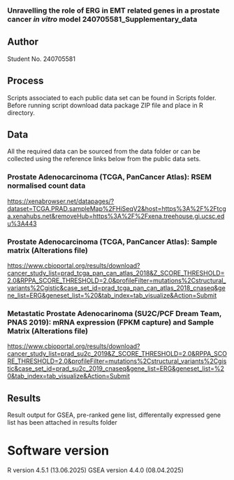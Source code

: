 ### Unravelling the role of ERG in EMT related genes in a prostate cancer _in vitro_ model 240705581_Supplementary_data
## Author 
Student No. 240705581
## Process
Scripts associated to each public data set can be found in Scripts folder. Before running script download data package ZIP file and place in R directory. 
## Data 
All the required data can be sourced from the data folder or can be collected using the reference links below from the public data sets. 
### Prostate Adenocarcinoma (TCGA, PanCancer Atlas): RSEM normalised count data  
https://xenabrowser.net/datapages/?dataset=TCGA.PRAD.sampleMap%2FHiSeqV2&host=https%3A%2F%2Ftcga.xenahubs.net&removeHub=https%3A%2F%2Fxena.treehouse.gi.ucsc.edu%3A443
### Prostate Adenocarcinoma (TCGA, PanCancer Atlas): Sample matrix (Alterations file)
https://www.cbioportal.org/results/download?cancer_study_list=prad_tcga_pan_can_atlas_2018&Z_SCORE_THRESHOLD=2.0&RPPA_SCORE_THRESHOLD=2.0&profileFilter=mutations%2Cstructural_variants%2Cgistic&case_set_id=prad_tcga_pan_can_atlas_2018_cnaseq&gene_list=ERG&geneset_list=%20&tab_index=tab_visualize&Action=Submit
### Metastatic Prostate Adenocarinoma (SU2C/PCF Dream Team, PNAS 2019): mRNA expression (FPKM capture) and Sample Matrix (Alterations file)
https://www.cbioportal.org/results/download?cancer_study_list=prad_su2c_2019&Z_SCORE_THRESHOLD=2.0&RPPA_SCORE_THRESHOLD=2.0&profileFilter=mutations%2Cstructural_variants%2Cgistic&case_set_id=prad_su2c_2019_cnaseq&gene_list=ERG&geneset_list=%20&tab_index=tab_visualize&Action=Submit

## Results 
Result output for GSEA, pre-ranked gene list, differentally expressed gene list  has been attached in results folder 


# Software version 
R version 4.5.1 (13.06.2025)
GSEA version 4.4.0 (08.04.2025)
